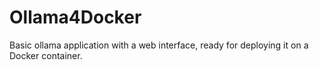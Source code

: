 # Ollama4Docker
Basic ollama application with a web interface, ready for deploying it on a Docker container.
